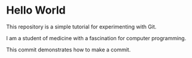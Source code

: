 # Hello World

This repository is a simple tutorial for experimenting with Git.

I am a student of medicine with a fascination for computer programming.

This commit demonstrates how to make a commit.

